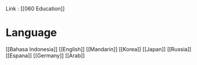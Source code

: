 Link : [[060 Education]]

# Language

[[Bahasa Indonesia]]
[[English]]
[[Mandarin]]
[[Korea]]
[[Japan]]
[[Russia]]
[[Espana]]
[[Germany]]
[[Arab]]
